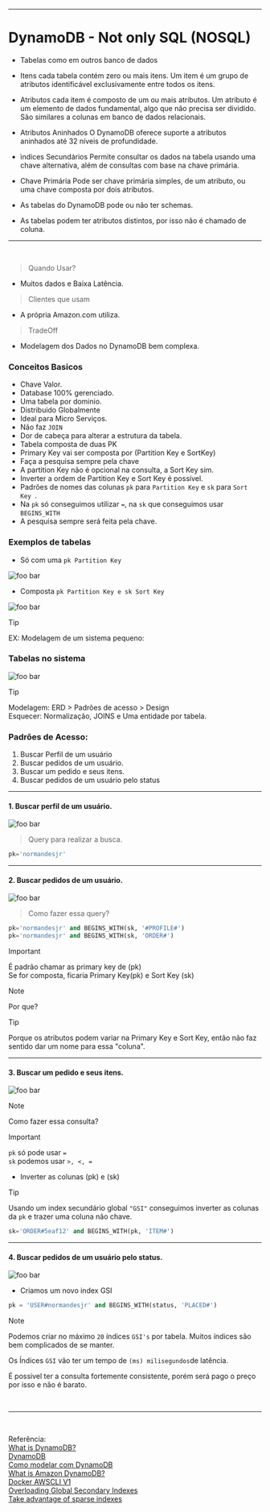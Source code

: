


----

# DynamoDB - Not only SQL (NOSQL)


* Tabelas como em outros banco de dados

* Itens cada tabela contém zero ou mais itens. Um item é um grupo de atributos identificável exclusivamente entre todos os itens.

* Atributos cada item é composto de um ou mais atributos. Um atributo é um elemento de dados fundamental, algo que não precisa ser dividido. São similares a colunas em banco de  dados relacionais.

* Atributos Aninhados O DynamoDB oferece suporte a atributos aninhados até 32 níveis de profundidade.

* ìndices Secundários Permite consultar os dados na tabela usando uma chave alternativa, além de consultas com base na chave primária.

* Chave Primária Pode ser chave primária simples, de um atributo, ou uma chave composta por dois atributos.

* As tabelas do DynamoDB pode ou não ter schemas.

* As tabelas podem ter atributos distintos, por isso não é chamado de coluna.

----
<br>

> Quando Usar?
* Muitos dados e Baixa Latência.

> Clientes que usam
* A própria Amazon.com utiliza.

> TradeOff
* Modelagem dos Dados no DynamoDB bem complexa.

### Conceitos Basicos

* Chave Valor.
* Database 100% gerenciado.
* Uma tabela por dominio.
* Distribuido Globalmente
* Ideal para Micro Serviços.
* Não faz ````JOIN````
* Dor de cabeça para alterar a estrutura da tabela.
* Tabela composta de duas PK
* Primary Key vai ser composta por (Partition Key e SortKey)
* Faça a pesquisa sempre pela chave
* A partition Key não é opcional na consulta, a Sort Key sim.
* Inverter a ordem de Partition Key e Sort Key é possível.
* Padrões de nomes das colunas ````pk```` para ````Partition Key```` e ````sk```` para ````Sort Key ````.
* Na ````pk```` só conseguimos utilizar ````=````, na ````sk```` que conseguimos usar ``` BEGINS_WITH ```
* A pesquisa sempre será feita pela chave.

### Exemplos de tabelas

- Só com uma ````pk Partition Key```` 

![foo bar](Imagens/Exemplo%20de%20Tabela%20no%20DynamoDB.png)

- Composta  ````pk Partition Key e sk Sort Key```` 

![foo bar](Imagens/Exemplo%20de%20Tabela%20no%20DynamoDB%20Chave%20Composta.png)

>[!TIP]
>
> EX: Modelagem de um sistema pequeno:

### Tabelas no sistema

![foo bar](Imagens/Modelagem%20de%20um%20sistema%20pequeno.png "Sistema pequeno")


>[!TIP]
>
> Modelagem: ERD > Padrões de acesso > Design<br>
> Esquecer: Normalização, JOINS e Uma entidade por tabela.

### Padrões de Acesso:
1. Buscar Perfil de um usuário
2. Buscar pedidos de um usuário.
3. Buscar um pedido e seus itens.
4. Buscar pedidos de um usuário pelo status 


----
#### 1. Buscar perfil de um usuário.

![foo bar](Imagens/Buscar%20perfil%20de%20um%20usuário.png  "Perfil de Usuário"   )

> Query para realizar a busca.

```sql
pk='normandesjr'
```
----
#### 2. Buscar pedidos de um usuário.

![foo bar](Imagens/Buscar%20pedidos%20de%20um%20usuário.png  "Pedido de um Usuário"   )

> Como fazer essa query?

```sql
pk='normandesjr' and BEGINS_WITH(sk, '#PROFILE#')
pk='normandesjr' and BEGINS_WITH(sk, 'ORDER#')
```

>[!IMPORTANT]
>
>É padrão chamar as primary key de (pk) <br>
>Se for composta, ficaria Primary Key(pk) e Sort Key (sk) 

>[!NOTE]
>
>Por que?

>[!TIP]
>
> Porque os atributos podem variar na Primary Key e Sort Key, então não faz sentido dar um nome para essa "coluna".

----

#### 3. Buscar um pedido e seus itens.

![foo bar](Imagens/Buscar%20um%20pedido%20e%20seus%20itens.png  "Pedido e os Itens"   )


>[!NOTE]
>
>Como fazer essa consulta?



>[!IMPORTANT]
>
> ````pk```` só pode usar ````=````<br>
> ````sk```` podemos usar ````>, <, =````

* Inverter as colunas (pk) e (sk)

>[!TIP]
>
>Usando um index secundário global ````"GSI"```` conseguimos inverter as colunas da ````pk```` e trazer uma coluna não chave.

```sql
sk='ORDER#5eaf12' and BEGINS_WITH(pk, 'ITEM#')
```

----

#### 4. Buscar pedidos de um usuário pelo status.

![foo bar](Imagens/Buscar%20Pedidos%20de%20um%20usuari%20pelo%20status.png)

* Criamos um novo index GSI

```sql
pk = 'USER#normandesjr' and BEGINS_WITH(status, 'PLACED#')
```

>[!NOTE]
>
> Podemos criar no máximo ````20```` índices ````GSI's```` por tabela.
> Muitos índices são bem complicados de se manter.
> 
>Os Índices ````GSI```` vão ter um tempo de ````(ms) milisegundos````de latência.
>
> É possivel ter a consulta fortemente consistente, porém será pago o preço por isso e não é barato.

<br>

----
<br>

Referência: 
<br>
[What is DynamoDB?](https://www.dynamodbguide.com/what-is-dynamo-db/)
<br>
[DynamoDB](https://www.youtube.com/watch?v=kSnpuKr3Ajw  "DynamoDB"   )
<br>
[Como modelar com DynamoDB](https://www.youtube.com/watch?v=bTLoK2eHwi4  "Como modelar com DynamoDB"   )
<br>
[What is Amazon DynamoDB?](https://docs.aws.amazon.com/pt_br/amazondynamodb/latest/developerguide/Introduction.html)
<br>
[Docker AWSCLI V1](https://github.com/normandesjr/awscliv1)
<br>
[Overloading Global Secondary Indexes](https://docs.aws.amazon.com/amazondynamodb/latest/developerguide/bp-gsi-overloading.html)
<br>
[Take advantage of sparse indexes](https://docs.aws.amazon.com/amazondynamodb/latest/developerguide/bp-indexes-general-sparse-indexes.html)